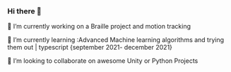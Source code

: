 ### Hi there 👋

🔭 I’m currently working on a Braille project and motion tracking

🌱 I’m currently learning :Advanced Machine learning algorithms and trying them out | typescript {september 2021- december 2021}

👯 I’m looking to collaborate on awesome Unity or Python Projects

<!--
**Saurabhbagh/SaurabhBagh** is a ✨ _special_ ✨ repository because its `README.md` (this file) appears on your GitHub profile.

Here are some ideas to get you started:


-🤔 I’m looking for help with 
- 💬 Ask me about ...
- 📫 How to reach me: ...
- 😄 Pronouns: ...
- ⚡ Fun fact: ...
-->
